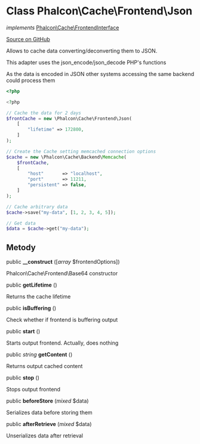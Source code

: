 # Class **Phalcon\\Cache\\Frontend\\Json**

*implements* [Phalcon\Cache\FrontendInterface](/[[language]]/[[version]]/api/Phalcon_Cache_FrontendInterface)

<a href="https://github.com/phalcon/cphalcon/blob/master/phalcon/cache/frontend/json.zep" class="btn btn-default btn-sm">Source on GitHub</a>

Allows to cache data converting/deconverting them to JSON.

This adapter uses the json_encode/json_decode PHP's functions

As the data is encoded in JSON other systems accessing the same backend could process them

```php
<?php

<?php

// Cache the data for 2 days
$frontCache = new \Phalcon\Cache\Frontend\Json(
    [
        "lifetime" => 172800,
    ]
);

// Create the Cache setting memcached connection options
$cache = new \Phalcon\Cache\Backend\Memcache(
    $frontCache,
    [
        "host"       => "localhost",
        "port"       => 11211,
        "persistent" => false,
    ]
);

// Cache arbitrary data
$cache->save("my-data", [1, 2, 3, 4, 5]);

// Get data
$data = $cache->get("my-data");

```

## Metody

public **__construct** ([*array* $frontendOptions])

Phalcon\\Cache\\Frontend\\Base64 constructor

public **getLifetime** ()

Returns the cache lifetime

public **isBuffering** ()

Check whether if frontend is buffering output

public **start** ()

Starts output frontend. Actually, does nothing

public *string* **getContent** ()

Returns output cached content

public **stop** ()

Stops output frontend

public **beforeStore** (*mixed* $data)

Serializes data before storing them

public **afterRetrieve** (*mixed* $data)

Unserializes data after retrieval